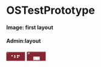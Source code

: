 # OSTestPrototype
#### Image: first layout
#### Admin:layout
<img src= "https://github.com/KehindeObanla/OSTestPrototype/blob/master/PTfolder/images/Capture.PNG" width="50">

<img src= "https://github.com/KehindeObanla/OSTestPrototype/blob/master/PTfolder/images/Capture3.PNG" width="50">

